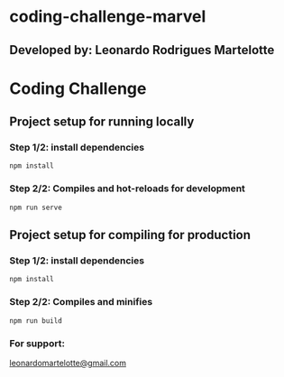 # coding-challenge-marvel

## Developed by: Leonardo Rodrigues Martelotte
# Coding Challenge

## Project setup for running locally
### Step 1/2: install dependencies
```
npm install
```
### Step 2/2: Compiles and hot-reloads for development
```
npm run serve
```

## Project setup for compiling for production
### Step 1/2: install dependencies
```
npm install
```
### Step 2/2: Compiles and minifies 
```
npm run build
```
### For support:
leonardomartelotte@gmail.com
